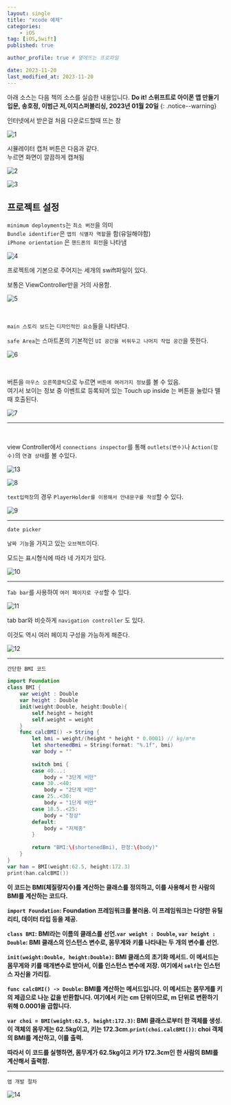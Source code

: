 ```yaml
---
layout: single
title: "xcode 예제"
categories: 
    - iOS
tag: [iOS,Swift]
published: true

author_profile: true # 옆에뜨는 프로파일

date: 2023-11-20
last_modified_at: 2023-11-20
---
```



아래 소스는 다음 책의 소스를 실습한 내용입니다. **Do it! 스위프트로 아이폰 앱 만들기 입문, 송호정, 이범근 저,이지스퍼블리싱, 2023년 01월 20일**
{: .notice--warning}

인터넷에서 받은걸 처음 다운로드할때 뜨는 창

![1](https://github.com/novicehog/comments/assets/131991619/4b720de5-f051-4d92-af25-85f95d8eda2b)


시뮬레이터 캡처 버튼은 다음과 같다. <br>
누르면 화면이 깔끔하게 캡쳐됨

![2](https://github.com/novicehog/comments/assets/131991619/f365fdb9-8089-4446-9c8b-10bc736fec97)

![3](https://github.com/novicehog/comments/assets/131991619/7d63634c-a289-4999-a24e-74e961912f4b)


## 프로젝트 설정

`minimum deployments`는 `최소 버전`을 의미 <br>
`Bundle identifier`은 `앱의 식별자 역할`을 함(유일해야함) <br>
`iPhone orientation` 은 `핸드폰의 회전`을 나타냄

![4](https://github.com/novicehog/comments/assets/131991619/03d5fc3e-7273-4879-8b82-8d7dfd80318f)


프로젝트에 기본으로 주어지는 세개의 swift파일이 있다.

보통은 ViewController만을 거의 사용함.

![5](https://github.com/novicehog/comments/assets/131991619/26f07f49-7dc7-4bf1-8cf9-130e4320bdd6)

<br>

`main 스토리 보드`는 `디자인적인 요소`들을 나타낸다.

`safe Area`는 스마트폰의 기본적인 `UI 공간을 비워두고 나머지 작업 공간`을 뜻한다.

![6](https://github.com/novicehog/comments/assets/131991619/38bec02d-5e6e-41bd-8e88-b4d09437dedc)

<br>


버튼을 `마우스 오른쪽클릭`으로 누르면 `버튼에 여러가지 정보`를 볼 수 있음. <br>
여기서 보이는 정보 중 이벤트로 등록되어 있는 Touch up inside 는 버튼을 눌렀다 뗄 때 호출된다.

![7](https://github.com/novicehog/comments/assets/131991619/3eb62e0d-76e5-4a1d-aef6-c35c17da9e26)


***

<br>

view Controller에서 `connections inspector`를 통해 `outlets(변수)`나 `Action(함수)`의 `연결 상태`를 볼 수있다.


![13](https://github.com/novicehog/comments/assets/131991619/c4ef466d-de8d-4c81-b241-71a0a5ead7ee)

![8](https://github.com/novicehog/comments/assets/131991619/15ebad31-6d8a-4a9b-b07b-865ee3e76fd9)



`text입력창`의 경우 `PlayerHolder를 이용해서 안내문구를 작성`할 수 있다.

![9](https://github.com/novicehog/comments/assets/131991619/93b053be-00c0-4905-9dc3-1bd7a24c9333)


***

`date picker`

`날짜 기능`을 가지고 있는  `오브젝트`이다.

모드는 표시형식에 따라 네 가지가 있다.

![10](https://github.com/novicehog/comments/assets/131991619/5be5ee5b-4724-4745-9424-b179f88be87d)

***

`Tab bar`를 사용하여 `여러 페이지로 구성`할 수 있다.

![11](https://github.com/novicehog/comments/assets/131991619/ce204f8c-4769-4111-8980-0862fe3132c0)

tab bar와 비슷하게 `navigation controller` 도 있다.

이것도 역시 여러 페이지 구성을 가능하게 해준다.

![12](https://github.com/novicehog/comments/assets/131991619/1f432cf6-a04a-4434-8aa5-8ff1787b2bd6)


***

`간단한 BMI 코드`

```swift
import Foundation
class BMI {
    var weight : Double
    var height : Double
    init(weight:Double, height:Double){
        self.height = height
        self.weight = weight
    }
    func calcBMI() -> String {
        let bmi = weight/(height * height * 0.0001) // kg/m*m
        let shortenedBmi = String(format: "%.1f", bmi)
        var body = ""
        
        switch bmi {
        case 40...:
            body = "3단계 비만"
        case 30..<40:
            body = "2단계 비만"
        case 25..<30:
            body = "1단계 비만"
        case 18.5..<25:
            body = "정상"
        default:
            body = "저체중"
        }
        
        return "BMI:\(shortenedBmi), 판정:\(body)"
    }
}
var han = BMI(weight:62.5, height:172.3)
print(han.calcBMI())
```

**이 코드는 BMI(체질량지수)를 계산하는 클래스를 정의하고, 이를 사용해서 한 사람의 BMI를 계산하는 코드다.**

**`import Foundation`: Foundation 프레임워크를 불러옴. 이 프레임워크는 다양한 유틸리티, 데이터 타입 등을 제공.**

**`class BMI`: BMI라는 이름의 클래스를 선언.`var weight : Double`, `var height : Double`: BMI 클래스의 인스턴스 변수로, 몸무게와 키를 나타내는 두 개의 변수를 선언.**

**`init(weight:Double, height:Double)`: BMI 클래스의 초기화 메서드. 이 메서드는 몸무게와 키를 매개변수로 받아서, 이를 인스턴스 변수에 저장. 여기에서 `self`는 인스턴스 자신을 가리킴.**

**`func calcBMI() -> Double`: BMI를 계산하는 메서드입니다. 이 메서드는 몸무게를 키의 제곱으로 나눈 값을 반환합니다. 여기에서 키는 cm 단위이므로, m 단위로 변환하기 위해 0.0001을 곱합니다.**

**`var choi = BMI(weight:62.5, height:172.3)`: BMI 클래스로부터 한 객체를 생성. 이 객체의 몸무게는 62.5kg이고, 키는 172.3cm.`print(choi.calcBMI())`: choi 객체의 BMI를 계산하고, 이를 출력.**

**따라서 이 코드를 실행하면, 몸무게가 62.5kg이고 키가 172.3cm인 한 사람의 BMI를 계산해서 출력함.**



***

`앱 개발 절차`

![14](https://github.com/novicehog/comments/assets/131991619/d966bf0a-2cdb-408d-a3e0-b33bd543958c)
